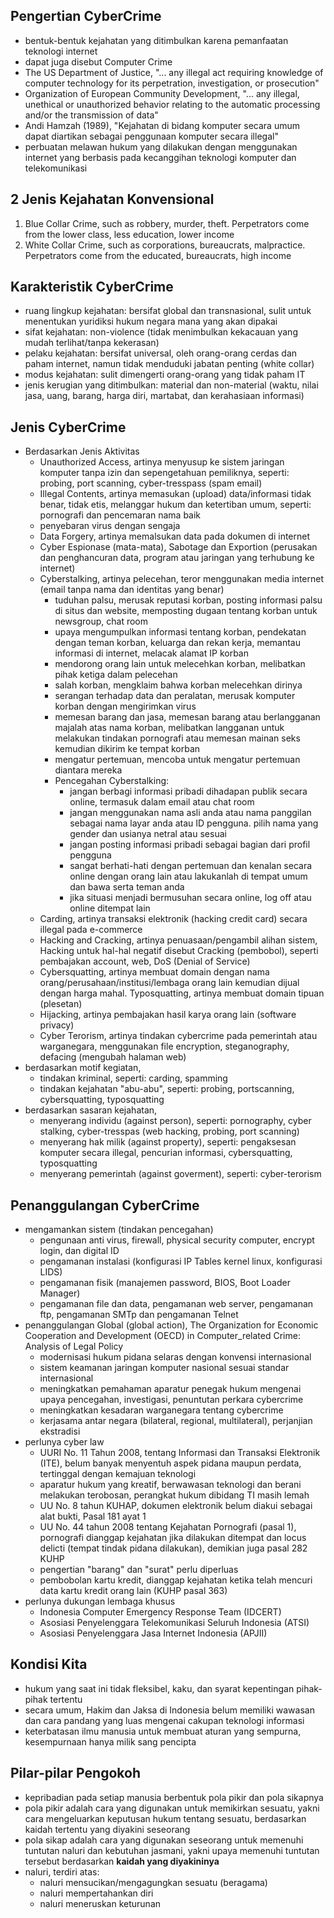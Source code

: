 ## Pengertian CyberCrime
- bentuk-bentuk kejahatan yang ditimbulkan karena pemanfaatan teknologi internet
- dapat juga disebut Computer Crime
- The US Department of Justice, "... any illegal act requiring knowledge of computer technology for its perpetration, investigation, or prosecution"
- Organization of European Community Development, "... any illegal, unethical or unauthorized behavior relating to the automatic processing and/or the transmission of data"
- Andi Hamzah (1989), "Kejahatan di bidang komputer secara umum dapat diartikan sebagai penggunaan komputer secara illegal"
- perbuatan melawan hukum yang dilakukan dengan menggunakan internet yang berbasis pada kecanggihan teknologi komputer dan telekomunikasi

## 2 Jenis Kejahatan Konvensional
1. Blue Collar Crime, such as robbery, murder, theft. Perpetrators come from the lower class, less education, lower income
2. White Collar Crime, such as corporations, bureaucrats, malpractice. Perpetrators come from the educated, bureaucrats, high income

## Karakteristik CyberCrime
- ruang lingkup kejahatan: bersifat global dan transnasional, sulit untuk menentukan yuridiksi hukum negara mana yang akan dipakai
- sifat kejahatan: non-violence (tidak menimbulkan kekacauan yang mudah terlihat/tanpa kekerasan)
- pelaku kejahatan: bersifat universal, oleh orang-orang cerdas dan paham internet, namun tidak menduduki jabatan penting (white collar)
- modus kejahatan: sulit dimengerti orang-orang yang tidak paham IT
- jenis kerugian yang ditimbulkan: material dan non-material (waktu, nilai jasa, uang, barang, harga diri, martabat, dan kerahasiaan informasi)

## Jenis CyberCrime
- Berdasarkan Jenis Aktivitas
  - Unauthorized Access, artinya menyusup ke sistem jaringan komputer tanpa izin dan sepengetahuan pemiliknya, seperti: probing, port scanning, cyber-tresspass (spam email)
  - Illegal Contents, artinya memasukan (upload) data/informasi tidak benar, tidak etis, melanggar hukum dan ketertiban umum, seperti: pornografi dan pencemaran nama baik
  - penyebaran virus dengan sengaja
  - Data Forgery, artinya memalsukan data pada dokumen di internet
  - Cyber Espionase (mata-mata), Sabotage dan Exportion (perusakan dan penghancuran data, program atau jaringan yang terhubung ke internet)
  - Cyberstalking, artinya pelecehan, teror menggunakan media internet (email tanpa nama dan identitas yang benar)
    - tuduhan palsu, merusak reputasi korban, posting informasi palsu di situs dan website, memposting dugaan tentang korban untuk newsgroup, chat room
	- upaya mengumpulkan informasi tentang korban, pendekatan dengan teman korban, keluarga dan rekan kerja, memantau informasi di internet, melacak alamat IP korban
	- mendorong orang lain untuk melecehkan korban, melibatkan pihak ketiga dalam pelecehan
	- salah korban, mengklaim bahwa korban melecehkan dirinya
	- serangan terhadap data dan peralatan, merusak komputer korban dengan mengirimkan virus
	- memesan barang dan jasa, memesan barang atau berlangganan majalah atas nama korban, melibatkan langganan untuk melakukan tindakan pornografi atau memesan mainan seks kemudian dikirim ke tempat korban
	- mengatur pertemuan, mencoba untuk mengatur pertemuan diantara mereka
	- Pencegahan Cyberstalking:
	  - jangan berbagi informasi pribadi dihadapan publik secara online, termasuk dalam email atau chat room
	  - jangan menggunakan nama asli anda atau nama panggilan sebagai nama layar anda atau ID pengguna. pilih nama yang gender dan usianya netral atau sesuai
	  - jangan posting informasi pribadi sebagai bagian dari profil pengguna
	  - sangat berhati-hati dengan pertemuan dan kenalan secara online dengan orang lain atau lakukanlah di tempat umum dan bawa serta teman anda
	  - jika situasi menjadi bermusuhan secara online, log off atau online ditempat lain
  - Carding, artinya transaksi elektronik (hacking credit card) secara illegal pada e-commerce
  - Hacking and Cracking, artinya penuasaan/pengambil alihan sistem, Hacking untuk hal-hal negatif disebut Cracking (pembobol), seperti pembajakan account, web, DoS (Denial of Service)
  - Cybersquatting, artinya membuat domain dengan nama orang/perusahaan/institusi/lembaga orang lain kemudian dijual dengan harga mahal. Typosquatting, artinya membuat domain tipuan (plesetan)
  - Hijacking, artinya pembajakan hasil karya orang lain (software privacy)
  - Cyber Terorism, artinya tindakan cybercrime pada pemerintah atau warganegara, menggunakan file encryption, steganography, defacing (mengubah halaman web)
- berdasarkan motif kegiatan,
  - tindakan kriminal, seperti: carding, spamming
  - tindakan kejahatan "abu-abu", seperti: probing, portscanning, cybersquatting, typosquatting
- berdasarkan sasaran kejahatan,
  - menyerang individu (against person), seperti: pornography, cyber stalking, cyber-tresspas (web hacking, probing, port scanning)
  - menyerang hak milik (against property), seperti: pengaksesan komputer secara illegal, pencurian informasi, cybersquatting, typosquatting
  - menyerang pemerintah (against goverment), seperti: cyber-terorism

## Penanggulangan CyberCrime
- mengamankan sistem (tindakan pencegahan)
  - pengunaan anti virus, firewall, physical security computer, encrypt login, dan digital ID
  - pengamanan instalasi (konfigurasi IP Tables kernel linux, konfigurasi LIDS)
  - pengamanan fisik (manajemen password, BIOS, Boot Loader Manager)
  - pengamanan file dan data, pengamanan web server, pengamanan ftp, pengamanan SMTp dan pengamanan Telnet
- penanggulangan Global (global action), The Organization for Economic Cooperation and Development (OECD) in Computer_related Crime: Analysis of Legal Policy
  - modernisasi hukum pidana selaras dengan konvensi internasional
  - sistem keamanan jaringan komputer nasional sesuai standar internasional
  - meningkatkan pemahaman aparatur penegak hukum mengenai upaya pencegahan, investigasi, penuntutan perkara cybercrime
  - meningkatkan kesadaran warganegara tentang cybercrime
  - kerjasama antar negara (bilateral, regional, multilateral), perjanjian ekstradisi
- perlunya cyber law
  - UURI No. 11 Tahun 2008, tentang Informasi dan Transaksi Elektronik (ITE), belum banyak menyentuh aspek pidana maupun perdata, tertinggal dengan kemajuan teknologi
  - aparatur hukum yang kreatif, berwawasan teknologi dan berani melakukan terobosan, perangkat hukum dibidang TI masih lemah
  - UU No. 8 tahun KUHAP, dokumen elektronik belum diakui sebagai alat bukti, Pasal 181 ayat 1
  - UU No. 44 tahun 2008 tentang Kejahatan Pornografi (pasal 1), pornografi dianggap kejahatan jika dilakukan ditempat dan locus delicti (tempat tindak pidana dilakukan), demikian juga pasal 282 KUHP
  - pengertian "barang" dan "surat" perlu diperluas
  - pembobolan kartu kredit, dianggap kejahatan ketika telah mencuri data kartu kredit orang lain (KUHP pasal 363)
- perlunya dukungan lembaga khusus
  - Indonesia Computer Emergency Response Team (IDCERT)
  - Asosiasi Penyelenggara Telekomunikasi Seluruh Indonesia (ATSI)
  - Asosiasi Penyelenggara Jasa Internet Indonesia (APJII)
  
## Kondisi Kita
- hukum yang saat ini tidak fleksibel, kaku, dan syarat kepentingan pihak-pihak tertentu
- secara umum, Hakim dan Jaksa di Indonesia belum memiliki wawasan dan cara pandang yang luas mengenai cakupan teknologi informasi
- keterbatasan ilmu manusia untuk membuat aturan yang sempurna, kesempurnaan hanya milik sang pencipta

## Pilar-pilar Pengokoh
- kepribadian pada setiap manusia berbentuk pola pikir dan pola sikapnya
- pola pikir adalah cara yang digunakan untuk memikirkan sesuatu, yakni cara mengeluarkan keputusan hukum tentang sesuatu, berdasarkan kaidah tertentu yang diyakini seseorang
- pola sikap adalah cara yang digunakan seseorang untuk memenuhi tuntutan naluri dan kebutuhan jasmani, yakni upaya memenuhi tuntutan tersebut berdasarkan **kaidah yang diyakininya**
- naluri, terdiri atas:
  - naluri mensucikan/mengagungkan sesuatu (beragama)
  - naluri mempertahankan diri
  - naluri meneruskan keturunan
  

